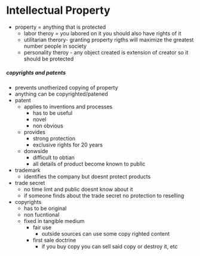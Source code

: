 # Intellectual Property 

- property = anything that is protected 
    - labor theroy = you labored on it you should also have rights of it
    - utilitarian therory- granting property rigths will maximize the greatest number people in society
    - personality theroy - any object created is extension of creator so it should be protected

##### copyrights and patents
- prevents unotherized copying of property 
- anything can be copyrighted/patened
- patent
    - applies to inventions and processes
        - has to be useful
        - novel
        - non obvious 
    - provides
        - strong protection
        - exclusive rights for 20 years
    - donwside
        - difficult to obtian
        - all details of product become known to public 
- trademark 
    - identifies the company but doesnt protect products 
- trade secret
    - no time limt and public doesnt know about it 
    - if someone finds about the trade secret no protection to reselling 
- copyrights
    - has to be original  
    - non fucntional  
    - fixed in tangible medium 
        - fair use
            - outside sources can use some copy righted content 
        - first sale doctrine 
            - if you buy copy you can sell said copy or destroy it, etc
            
